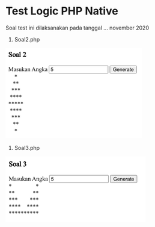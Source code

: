 # Test Logic PHP Native
Soal test ini dilaksanakan pada tanggal ... november 2020

1. Soal2.php
<img src="soal2.png">

1. Soal3.php
<img src="soal3.png">
   
